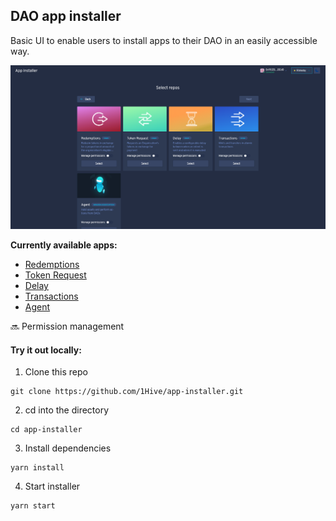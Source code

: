 ## DAO app installer

Basic UI to enable users to install apps to their DAO in an easily accessible way.

<a href="https://installer.1hive.org"><img src="docs/assets/screenshot.png" /></a>

**Currently available apps:** 

- [Redemptions](https://github.com/1Hive/redemptions-app)  
- [Token Request](https://github.com/1Hive/token-request-app) 
- [Delay](https://github.com/1Hive/delay-app) 
- [Transactions](https://github.com/1Hive/transactions-app/) 
- [Agent](https://github.com/aragon/aragon-apps/tree/master/apps/agent)

:soon: Permission management

#### Try it out locally: 

1. Clone this repo
```
git clone https://github.com/1Hive/app-installer.git 
```

2. cd into the directory
```
cd app-installer
```

3. Install dependencies
```
yarn install
```

4. Start installer 
```
yarn start
```
